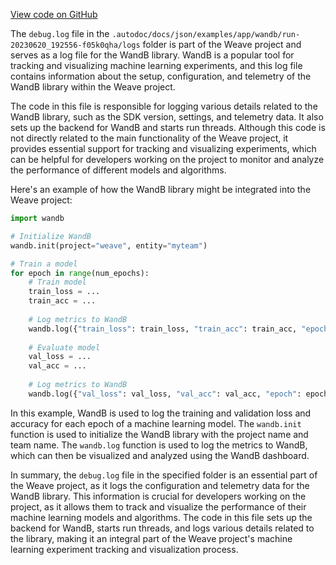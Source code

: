 [View code on GitHub](https://github.com/wandb/weave/.autodoc/docs/json/examples/app/wandb/run-20230620_192556-f05k0qha/logs)

The `debug.log` file in the `.autodoc/docs/json/examples/app/wandb/run-20230620_192556-f05k0qha/logs` folder is part of the Weave project and serves as a log file for the WandB library. WandB is a popular tool for tracking and visualizing machine learning experiments, and this log file contains information about the setup, configuration, and telemetry of the WandB library within the Weave project.

The code in this file is responsible for logging various details related to the WandB library, such as the SDK version, settings, and telemetry data. It also sets up the backend for WandB and starts run threads. Although this code is not directly related to the main functionality of the Weave project, it provides essential support for tracking and visualizing experiments, which can be helpful for developers working on the project to monitor and analyze the performance of different models and algorithms.

Here's an example of how the WandB library might be integrated into the Weave project:

```python
import wandb

# Initialize WandB
wandb.init(project="weave", entity="myteam")

# Train a model
for epoch in range(num_epochs):
    # Train model
    train_loss = ...
    train_acc = ...
    
    # Log metrics to WandB
    wandb.log({"train_loss": train_loss, "train_acc": train_acc, "epoch": epoch})
    
    # Evaluate model
    val_loss = ...
    val_acc = ...
    
    # Log metrics to WandB
    wandb.log({"val_loss": val_loss, "val_acc": val_acc, "epoch": epoch})
```

In this example, WandB is used to log the training and validation loss and accuracy for each epoch of a machine learning model. The `wandb.init` function is used to initialize the WandB library with the project name and team name. The `wandb.log` function is used to log the metrics to WandB, which can then be visualized and analyzed using the WandB dashboard.

In summary, the `debug.log` file in the specified folder is an essential part of the Weave project, as it logs the configuration and telemetry data for the WandB library. This information is crucial for developers working on the project, as it allows them to track and visualize the performance of their machine learning models and algorithms. The code in this file sets up the backend for WandB, starts run threads, and logs various details related to the library, making it an integral part of the Weave project's machine learning experiment tracking and visualization process.
